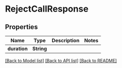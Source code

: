 # RejectCallResponse

## Properties
Name | Type | Description | Notes
------------ | ------------- | ------------- | -------------
**duration** | **String** |  | 

[[Back to Model list]](../README.md#documentation-for-models) [[Back to API list]](../README.md#documentation-for-api-endpoints) [[Back to README]](../README.md)


